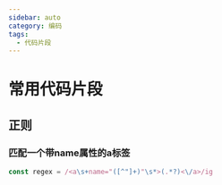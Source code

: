 ```yaml
---
sidebar: auto
category: 编码
tags:
  - 代码片段
---
```


# 常用代码片段

## 正则
### 匹配一个带name属性的a标签
```js
const regex = /<a\s+name="([^"]+)"\s*>(.*?)<\/a>/ig
```